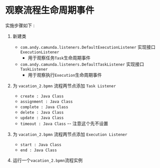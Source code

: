 # 观察流程生命周期事件

实施步骤如下 :
1. 新建类
    - `com.andy.camunda.listeners.DefaultExecutionListener` 实现接口 `ExecutionListener`
        - 用于观察任务`Task`生命周期事件
    - `com.andy.camunda.listeners.DefaultTaskListener` 实现接口 `TaskListener`
        - 用于观察执行`Execution`生命周期事件

2. 为 `vacation_2.bpmn` 流程两节点添加 `Task Listener`
    - `create : Java Class`
    - `assignment : Java Class`
    - `complete : Java Class`
    - `delete : Java Class`
    - `update : Java Class`
    - `timeout : Java Class` -- 注意这个先不设置

3. 为 `vacation_2.bpmn` 流程两节点添加 `Execution Listener`
    - `start : Java Class`
    - `end : Java Class`
    
4. 运行一个`vacation_2.bpmn`流程实例
    